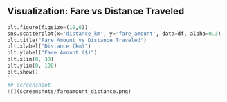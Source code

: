 ## Visualization: Fare vs Distance Traveled
````Python
plt.figure(figsize=(10,6))
sns.scatterplot(x='distance_km', y='fare_amount', data=df, alpha=0.3)
plt.title("Fare Amount vs Distance Traveled")
plt.xlabel("Distance (km)")
plt.ylabel("Fare Amount ($)")
plt.xlim(0, 30)
plt.ylim(0, 100)
plt.show()
```
## screenshoot
![](screenshots/fareamount_distance.png)


